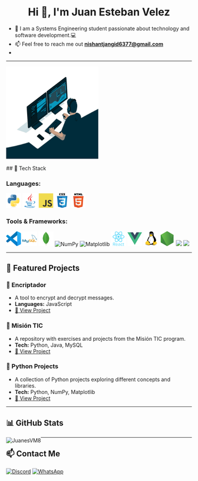 <h1 align="center">Hi 👋, I'm Juan Esteban Velez</h1>

- 🌱 I am a Systems Engineering student passionate about technology and software development.💻
- 📫 Feel free to reach me out **nishantjangid6377@gmail.com**
- 

---
<p align="rigth">
  <img src="https://github.com/JuanesVM8/Emojis/blob/main/assets/dev_animado.gif?raw=true" alt="Coding" width="250">
</p>
## 🚀 Tech Stack

### Languages:
<p align="left">
  <img src="https://raw.githubusercontent.com/devicons/devicon/master/icons/python/python-original.svg" alt="python" width="40" height="40"/>
  <img src="https://raw.githubusercontent.com/devicons/devicon/master/icons/java/java-original.svg" alt="java" width="40" height="40"/>
  <img src="https://raw.githubusercontent.com/devicons/devicon/master/icons/javascript/javascript-original.svg" alt="javascript" width="40" height="40"/>
  <img src="https://raw.githubusercontent.com/devicons/devicon/master/icons/css3/css3-original-wordmark.svg" alt="css3" width="40" height="40"/>
  <img src="https://raw.githubusercontent.com/devicons/devicon/master/icons/html5/html5-original-wordmark.svg" alt="html5" width="40" height="40"/>
</p>

### Tools & Frameworks:
<p align="left">
  <img src="https://raw.githubusercontent.com/devicons/devicon/master/icons/vscode/vscode-original.svg" alt="VS Code" width="40" height="40"/>
  <img src="https://raw.githubusercontent.com/devicons/devicon/master/icons/mysql/mysql-original-wordmark.svg" alt="MySQL" width="40" height="40"/>
  <img src="https://raw.githubusercontent.com/devicons/devicon/master/icons/mongodb/mongodb-original.svg" alt="MongoDB" width="40" height="40"/>
  <img src="https://upload.wikimedia.org/wikipedia/commons/3/31/NumPy_logo_2020.svg" alt="NumPy" width="40" height="40"/>
  <img src="https://upload.wikimedia.org/wikipedia/commons/8/84/Matplotlib_icon.svg" alt="Matplotlib" width="40" height="40"/>
  <img src="https://raw.githubusercontent.com/devicons/devicon/master/icons/react/react-original-wordmark.svg" alt="React" width="40" height="40"/>
  <img src="https://raw.githubusercontent.com/devicons/devicon/master/icons/vuejs/vuejs-original.svg" alt="Vue.js" width="40" height="40"/>
  <img src="https://raw.githubusercontent.com/devicons/devicon/master/icons/linux/linux-original.svg" alt="Linux" width="40" height="40"/>
  <img src="https://raw.githubusercontent.com/devicons/devicon/master/icons/nodejs/nodejs-original.svg" alt="Node.js" width="40" height="40"/>
  <img src="https://skillicons.dev/icons?i=discord,=14"/>
  <img src="https://skillicons.dev/icons?i=gitlab,github,java,js,=14" />
</p>


---

## 📌 Featured Projects

### 🔐 Encriptador
- A tool to encrypt and decrypt messages.
- **Languages:** JavaScript
- [🔗 View Project](https://github.com/JuanesVM8/encriptador)

### 🚀 Misión TIC
- A repository with exercises and projects from the Misión TIC program.
- **Tech:** Python, Java, MySQL
- [🔗 View Project](https://github.com/JuanesVM8/mision-tic)

### 🐍 Python Projects
- A collection of Python projects exploring different concepts and libraries.
- **Tech:** Python, NumPy, Matplotlib
- [🔗 View Project](https://github.com/JuanesVM8/proyectos-python)

---

## 📊 GitHub Stats

<p>
  <img align="left" src="https://github-readme-stats.vercel.app/api/top-langs?username=JuanesVM8&show_icons=true&theme=dark&locale=en&layout=compact&hide=jupyter%20notebook" alt="JuanesVM8" />
</p>

---

## 📫 Contact Me
<p align="left">
  <a href="https://discord.com/users/TU_ID_DISCORD" target="blank"><img align="center" src="https://raw.githubusercontent.com/rahuldkjain/github-profile-readme-generator/master/src/images/icons/Social/discord.svg" alt="Discord" height="30" width="40" /></a>
  <a href="https://wa.me/TU_NUMERO_WHATSAPP" target="blank"><img align="center" src="https://upload.wikimedia.org/wikipedia/commons/6/6b/WhatsApp.svg" alt="WhatsApp" height="30" width="40" /></a>
</p>

